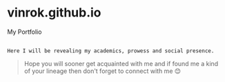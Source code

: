 # vinrok.github.io

My Portfolio

##

```Here I will be revealing my academics, prowess and social presence.```

>Hope you will sooner get acquainted with me and if found me a kind of your lineage
then don't forget to connect with me 😊

